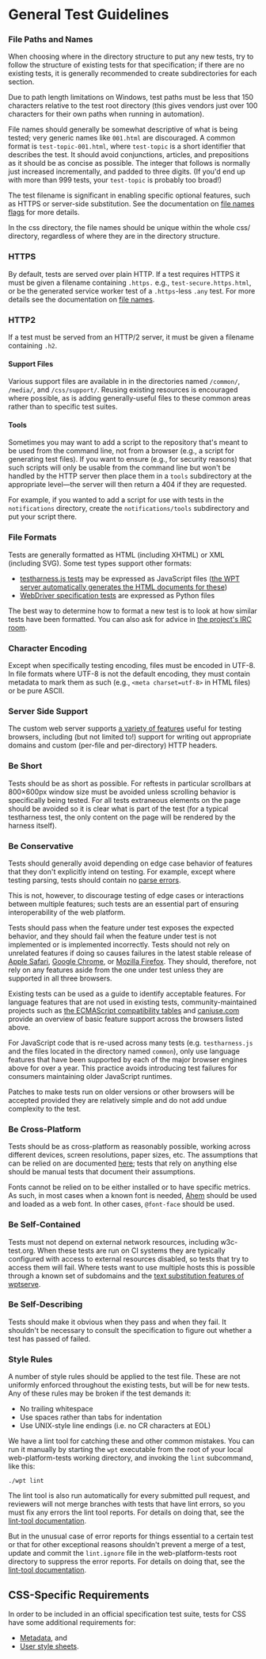 # General Test Guidelines

### File Paths and Names

When choosing where in the directory structure to put any new tests,
try to follow the structure of existing tests for that specification;
if there are no existing tests, it is generally recommended to create
subdirectories for each section.

Due to path length limitations on Windows, test paths must be less
that 150 characters relative to the test root directory (this gives
vendors just over 100 characters for their own paths when running in
automation).

File names should generally be somewhat descriptive of what is being
tested; very generic names like `001.html` are discouraged. A common
format is `test-topic-001.html`, where `test-topic` is a short
identifier that describes the test. It should avoid conjunctions,
articles, and prepositions as it should be as concise as possible. The
integer that follows is normally just increased incrementally, and
padded to three digits. (If you'd end up with more than 999 tests,
your `test-topic` is probably too broad!)

The test filename is significant in enabling specific optional features, such as HTTPS
or server-side substitution. See the documentation on [file names flags][file-name-flags]
for more details.

In the css directory, the file names should be unique within the whole
css/ directory, regardless of where they are in the directory structure.

### HTTPS

By default, tests are served over plain HTTP. If a test requires HTTPS
it must be given a filename containing `.https.` e.g.,
`test-secure.https.html`, or be the generated service worker test of a
`.https`-less `.any` test. For more details see the documentation on
[file names][file-name-flags].

### HTTP2

If a test must be served from an HTTP/2 server, it must be given a
filename containing `.h2`.

#### Support Files

Various support files are available in in the directories named `/common/`,
`/media/`, and `/css/support/`. Reusing existing resources is encouraged where
possible, as is adding generally-useful files to these common areas rather than
to specific test suites.


#### Tools

Sometimes you may want to add a script to the repository that's meant
to be used from the command line, not from a browser (e.g., a script
for generating test files). If you want to ensure (e.g., for security
reasons) that such scripts will only be usable from the command line
but won't be handled by the HTTP server then place them in a `tools`
subdirectory at the appropriate level—the server will then return a
404 if they are requested.

For example, if you wanted to add a script for use with tests in the
`notifications` directory, create the `notifications/tools`
subdirectory and put your script there.


### File Formats

Tests are generally formatted as HTML (including XHTML) or XML (including SVG).
Some test types support other formats:

- [testharness.js tests](testharness) may be expressed as JavaScript files
  ([the WPT server automatically generates the HTML documents for these][server
  features])
- [WebDriver specification tests](wdspec) are expressed as Python files

The best way to determine how to format a new test is to look at how similar
tests have been formatted. You can also ask for advice in [the project's IRC
room][IRC].


### Character Encoding

Except when specifically testing encoding, files must be encoded in
UTF-8. In file formats where UTF-8 is not the default encoding, they
must contain metadata to mark them as such (e.g., `<meta
charset=utf-8>` in HTML files) or be pure ASCII.


### Server Side Support

The custom web server
supports [a variety of features][server features] useful for testing
browsers, including (but not limited to!) support for writing out
appropriate domains and custom (per-file and per-directory) HTTP
headers.


### Be Short

Tests should be as short as possible. For reftests in particular
scrollbars at 800&#xD7;600px window size must be avoided unless scrolling
behavior is specifically being tested. For all tests extraneous
elements on the page should be avoided so it is clear what is part of
the test (for a typical testharness test, the only content on the page
will be rendered by the harness itself).


### Be Conservative

Tests should generally avoid depending on edge case behavior of
features that they don't explicitly intend on testing. For example,
except where testing parsing, tests should contain
no [parse errors](https://validator.nu).

This is not, however, to discourage testing of edge cases or
interactions between multiple features; such tests are an essential
part of ensuring interoperability of the web platform.

Tests should pass when the feature under test exposes the expected behavior,
and they should fail when the feature under test is not implemented or is
implemented incorrectly. Tests should not rely on unrelated features if doing
so causes failures in the latest stable release of [Apple
Safari][apple-safari], [Google Chrome][google-chrome], or [Mozilla
Firefox][mozilla-firefox]. They should, therefore, not rely on any features
aside from the one under test unless they are supported in all three browsers.

Existing tests can be used as a guide to identify acceptable features. For
language features that are not used in existing tests, community-maintained
projects such as [the ECMAScript compatibility tables][es-compat] and
[caniuse.com][caniuse] provide an overview of basic feature support across the
browsers listed above.

For JavaScript code that is re-used across many tests (e.g. `testharness.js`
and the files located in the directory named `common`), only use language
features that have been supported by each of the major browser engines above
for over a year. This practice avoids introducing test failures for consumers
maintaining older JavaScript runtimes.

Patches to make tests run on older versions or other browsers will be accepted
provided they are relatively simple and do not add undue complexity to the
test.


### Be Cross-Platform

Tests should be as cross-platform as reasonably possible, working
across different devices, screen resolutions, paper sizes, etc. The
assumptions that can be relied on are documented [here][assumptions];
tests that rely on anything else should be manual tests that document
their assumptions.

Fonts cannot be relied on to be either installed or to have specific
metrics. As such, in most cases when a known font is needed, [Ahem][ahem]
should be used and loaded as a web font. In other cases, `@font-face`
should be used.


### Be Self-Contained

Tests must not depend on external network resources, including
w3c-test.org. When these tests are run on CI systems they are
typically configured with access to external resources disabled, so
tests that try to access them will fail. Where tests want to use
multiple hosts this is possible through a known set of subdomains and
the [text substitution features of wptserve](server-features).


### Be Self-Describing

Tests should make it obvious when they pass and when they fail. It
shouldn't be necessary to consult the specification to figure out
whether a test has passed of failed.


### Style Rules

A number of style rules should be applied to the test file. These are
not uniformly enforced throughout the existing tests, but will be for
new tests. Any of these rules may be broken if the test demands it:

 * No trailing whitespace
 * Use spaces rather than tabs for indentation
 * Use UNIX-style line endings (i.e. no CR characters at EOL)

We have a lint tool for catching these and other common mistakes. You
can run it manually by starting the `wpt` executable from the root of
your local web-platform-tests working directory, and invoking the
`lint` subcommand, like this:

```
./wpt lint
```

The lint tool is also run automatically for every submitted pull request,
and reviewers will not merge branches with tests that have lint errors, so
you must fix any errors the lint tool reports. For details on doing that,
see the [lint-tool documentation][lint-tool].

But in the unusual case of error reports for things essential to a certain
test or that for other exceptional reasons shouldn't prevent a merge of a
test, update and commit the `lint.ignore` file in the web-platform-tests
root directory to suppress the error reports. For details on doing that,
see the [lint-tool documentation][lint-tool].


## CSS-Specific Requirements

In order to be included in an official specification test suite, tests
for CSS have some additional requirements for:

* [Metadata][css-metadata], and
* [User style sheets][css-user-styles].


[server features]: server-features
[assumptions]: assumptions
[ahem]: ahem
[IRC]: irc://irc.w3.org:6667/testing
[lint-tool]: lint-tool
[css-metadata]: css-metadata
[css-user-styles]: css-user-styles
[file-name-flags]: file-names
[mozilla-firefox]: https://mozilla.org/firefox
[google-chrome]: https://google.com/chrome/browser/desktop/
[apple-safari]: https://apple.com/safari
[es2017]: https://www.ecma-international.org/ecma-262/8.0/index.html
[es-compat]: https://kangax.github.io/compat-table/
[caniuse]: https://caniuse.com/
